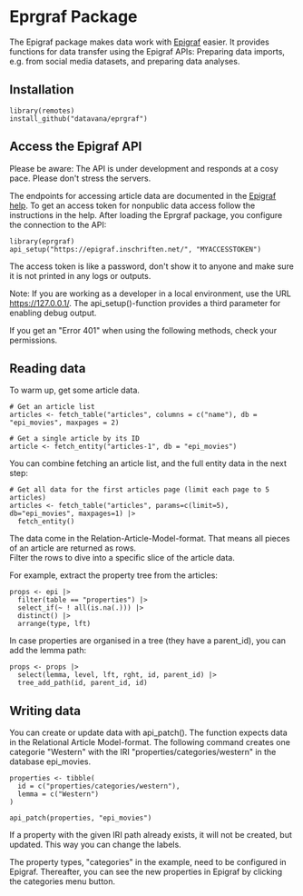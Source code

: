 # Eprgraf Package 

The Epigraf package makes data work with [Epigraf](https://digicademy.github.io/epigraf/) easier.
It provides functions for data transfer using the Epigraf APIs: Preparing data imports, e.g. from social media datasets, and preparing data analyses.

## Installation 

```
library(remotes)
install_github("datavana/eprgraf")
```

## Access the Epigraf API

Please be aware: The API is under development and responds at a cosy pace. Please don't stress the servers.

The endpoints for accessing article data are documented in the [Epigraf help](https://epigraf.inschriften.net/help/epiweb-api). 
To get an access token for nonpublic data access follow the instructions in the help. 
After loading the Eprgraf package, you configure the connection to the API:

```
library(eprgraf)
api_setup("https://epigraf.inschriften.net/", "MYACCESSTOKEN")
```

The access token is like a password, don't show it to anyone and make sure it is not printed in any logs or outputs.

Note: If you are working as a developer in a local environment, use the URL https://127.0.0.1/. 
The api_setup()-function provides a third parameter for enabling debug output.

If you get an "Error 401" when using the following methods, check your permissions.

## Reading data 

To warm up, get some article data.

```
# Get an article list
articles <- fetch_table("articles", columns = c("name"), db = "epi_movies", maxpages = 2)

# Get a single article by its ID
article <- fetch_entity("articles-1", db = "epi_movies")

```

You can combine fetching an article list, and the full entity data in the next step:

```
# Get all data for the first articles page (limit each page to 5 articles)
articles <- fetch_table("articles", params=c(limit=5), db="epi_movies", maxpages=1) |> 
  fetch_entity()
```


The data come in the Relation-Article-Model-format. 
That means all pieces of an article are returned as rows.  
Filter the rows to dive into a specific slice of the article data.

For example, extract the property tree from the articles:

```
props <- epi |> 
  filter(table == "properties") |> 
  select_if(~ ! all(is.na(.))) |> 
  distinct() |> 
  arrange(type, lft) 
```

In case properties are organised in a tree
(they have a parent_id), you can add the lemma path:

```
props <- props |> 
  select(lemma, level, lft, rght, id, parent_id) |> 
  tree_add_path(id, parent_id, id)

```


## Writing data

You can create or update data with api_patch(). The function expects data in the Relational Article Model-format.
The following command creates one categorie "Western" with the IRI "properties/categories/western" in the database epi_movies.

```
properties <- tibble(
  id = c("properties/categories/western"),
  lemma = c("Western")
)

api_patch(properties, "epi_movies")

```

If a property with the given IRI path already exists, it will not be created, but updated. This way you can change the labels.

The property types, "categories" in the example,  need to be configured in Epigraf. 
Thereafter, you can see the new properties in Epigraf by clicking the categories menu button. 

